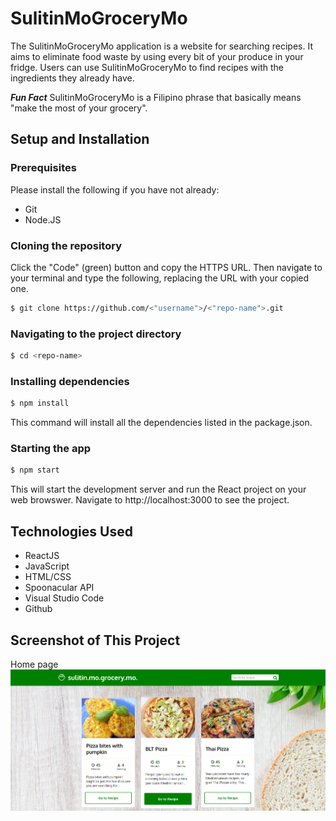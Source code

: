 
# SulitinMoGroceryMo

The SulitinMoGroceryMo application is a website for searching recipes. It aims to eliminate food waste by using every bit of your produce in your fridge. Users can use SulitinMoGroceryMo to find recipes with the ingredients they already have.

___Fun Fact___ SulitinMoGroceryMo is a Filipino phrase that basically means "make the most of your grocery".

## Setup and Installation

### Prerequisites

Please install the following if you have not already:

* Git
* Node.JS

### Cloning the repository
Click the "Code" (green) button and copy the HTTPS URL. Then navigate to your terminal and type the following, replacing the URL with your copied one.

```sh
$ git clone https://github.com/<"username">/<"repo-name">.git
```

### Navigating to the project directory

```sh
$ cd <repo-name>
```

### Installing dependencies

```sh
$ npm install
```

This command will install all the dependencies listed in the package.json.

### Starting the app

```sh
$ npm start
```

This will start the development server and run the React project on your web browswer. Navigate to http://localhost:3000 to see the project.


## Technologies Used
* ReactJS
* JavaScript
* HTML/CSS
* Spoonacular API
* Visual Studio Code
* Github


## Screenshot of This Project

Home page
![Home page](./Home2.png)


